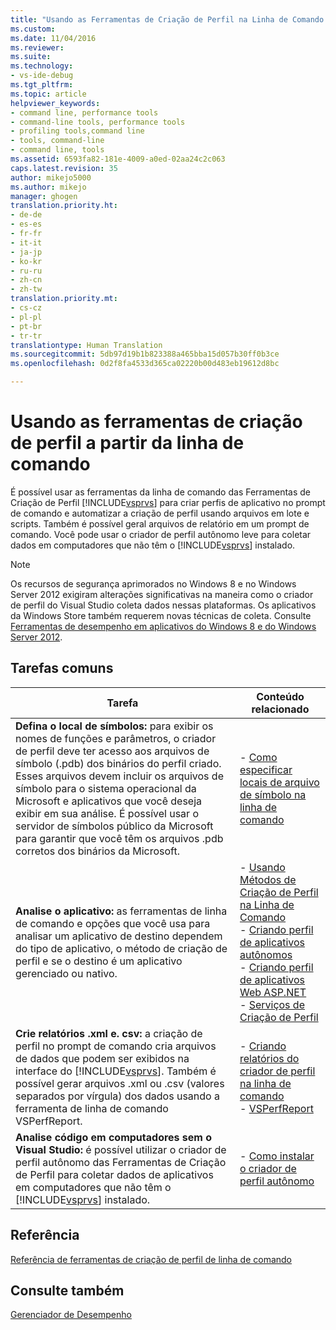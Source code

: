 ```yaml
---
title: "Usando as Ferramentas de Criação de Perfil na Linha de Comando | Microsoft Docs"
ms.custom: 
ms.date: 11/04/2016
ms.reviewer: 
ms.suite: 
ms.technology:
- vs-ide-debug
ms.tgt_pltfrm: 
ms.topic: article
helpviewer_keywords:
- command line, performance tools
- command-line tools, performance tools
- profiling tools,command line
- tools, command-line
- command line, tools
ms.assetid: 6593fa82-181e-4009-a0ed-02aa24c2c063
caps.latest.revision: 35
author: mikejo5000
ms.author: mikejo
manager: ghogen
translation.priority.ht:
- de-de
- es-es
- fr-fr
- it-it
- ja-jp
- ko-kr
- ru-ru
- zh-cn
- zh-tw
translation.priority.mt:
- cs-cz
- pl-pl
- pt-br
- tr-tr
translationtype: Human Translation
ms.sourcegitcommit: 5db97d19b1b823388a465bba15d057b30ff0b3ce
ms.openlocfilehash: 0d2f8fa4533d365ca02220b00d483eb19612d8bc

---
```

# <a name="using-the-profiling-tools-from-the-command-line"></a>Usando as ferramentas de criação de perfil a partir da linha de comando
É possível usar as ferramentas da linha de comando das Ferramentas de Criação de Perfil [!INCLUDE[vsprvs](../code-quality/includes/vsprvs_md.md)] para criar perfis de aplicativo no prompt de comando e automatizar a criação de perfil usando arquivos em lote e scripts. Também é possível geral arquivos de relatório em um prompt de comando. Você pode usar o criador de perfil autônomo leve para coletar dados em computadores que não têm o [!INCLUDE[vsprvs](../code-quality/includes/vsprvs_md.md)] instalado.  
  
> [!NOTE]
>  Os recursos de segurança aprimorados no Windows 8 e no Windows Server 2012 exigiram alterações significativas na maneira como o criador de perfil do Visual Studio coleta dados nessas plataformas. Os aplicativos da Windows Store também requerem novas técnicas de coleta. Consulte [Ferramentas de desempenho em aplicativos do Windows 8 e do Windows Server 2012](../profiling/performance-tools-on-windows-8-and-windows-server-2012-applications.md).  
  
## <a name="common-tasks"></a>Tarefas comuns  
  
|Tarefa|Conteúdo relacionado|  
|----------|---------------------|  
|**Defina o local de símbolos:** para exibir os nomes de funções e parâmetros, o criador de perfil deve ter acesso aos arquivos de símbolo (.pdb) dos binários do perfil criado. Esses arquivos devem incluir os arquivos de símbolo para o sistema operacional da Microsoft e aplicativos que você deseja exibir em sua análise. É possível usar o servidor de símbolos público da Microsoft para garantir que você têm os arquivos .pdb corretos dos binários da Microsoft.|-   [Como especificar locais de arquivo de símbolo na linha de comando](../profiling/how-to-specify-symbol-file-locations-from-the-command-line.md)|  
|**Analise o aplicativo:** as ferramentas de linha de comando e opções que você usa para analisar um aplicativo de destino dependem do tipo de aplicativo, o método de criação de perfil e se o destino é um aplicativo gerenciado ou nativo.|-   [Usando Métodos de Criação de Perfil na Linha de Comando](../profiling/using-profiling-methods-to-collect-performance-data-from-the-command-line.md)<br />-   [Criando perfil de aplicativos autônomos](../profiling/command-line-profiling-of-stand-alone-applications.md)<br />-   [Criando perfil de aplicativos Web ASP.NET](../profiling/command-line-profiling-of-aspnet-web-applications.md)<br />-   [Serviços de Criação de Perfil](../profiling/command-line-profiling-of-services.md)|  
|**Crie relatórios .xml e. csv:** a criação de perfil no prompt de comando cria arquivos de dados que podem ser exibidos na interface do [!INCLUDE[vsprvs](../code-quality/includes/vsprvs_md.md)]. Também é possível gerar arquivos .xml ou .csv (valores separados por vírgula) dos dados usando a ferramenta de linha de comando VSPerfReport.|-   [Criando relatórios do criador de perfil na linha de comando](../profiling/creating-profiler-reports-from-the-command-line.md)<br />-   [VSPerfReport](../profiling/vsperfreport.md)|  
|**Analise código em computadores sem o Visual Studio:** é possível utilizar o criador de perfil autônomo das Ferramentas de Criação de Perfil para coletar dados de aplicativos em computadores que não têm o [!INCLUDE[vsprvs](../code-quality/includes/vsprvs_md.md)] instalado.|-   [Como instalar o criador de perfil autônomo](../profiling/how-to-install-the-stand-alone-profiler.md)|  
  
## <a name="reference"></a>Referência  
 [Referência de ferramentas de criação de perfil de linha de comando](../profiling/command-line-profiling-tools-reference.md)  
  
## <a name="see-also"></a>Consulte também  
 [Gerenciador de Desempenho](../profiling/performance-explorer.md)


<!--HONumber=Feb17_HO4-->


